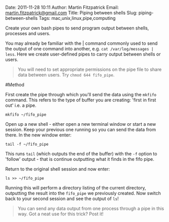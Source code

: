 Date: 2011-11-28 10:11
Author: Martin Fitzpatrick
Email: martin.fitzpatrick@gmail.com
Title: Piping between shells
Slug: piping-between-shells
Tags: mac,unix,linux,pipe,computing

Create your own bash pipes to send program output between shells, processes and users.

<!-- PELICAN_END_SUMMARY -->

You may already be familiar with the | command commonly used to send the output of one command into another, e.g. `cat /var/log/messages | less`. Here we create user-defined pipes to carry output between shells or users.




>You will need to set appropriate permissions on the pipe file to share data between users. Try `chmod 644 fifo_pipe`.




#Method

First create the pipe through which you'll send the data using the `mkfifo` command. This refers to the type of buffer you are creating: 'first in first out' i.e. a pipe.



`mkfifo ~/fifo_pipe`





Open up a new shell - either open a new terminal window or start a new session.  Keep your previous one running so you can send the data from there. In the new window enter:



`tail -f ~/fifo_pipe`



This runs `tail` (which outputs the end of the buffer) with the `-f` option to 'follow' output - that is continue outputting what it finds in the fifo pipe.



Return to the original shell session and now enter:



`ls >> ~/fifo_pipe`



Running this will perform a directory listing of the current directory, outputting the result into the `fifo_pipe` we previously created. Now switch back to your second session and see the output of `ls`! 


>You can send any data output from one process through a pipe in this way. Got a neat use for this trick? Post it!






